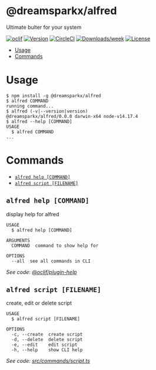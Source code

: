 @dreamsparkx/alfred
===================

Ultimate bulter for your system

[![oclif](https://img.shields.io/badge/cli-oclif-brightgreen.svg)](https://oclif.io)
[![Version](https://img.shields.io/npm/v/@dreamsparkx/alfred.svg)](https://npmjs.org/package/@dreamsparkx/alfred)
[![CircleCI](https://circleci.com/gh/dreamsparkx/alfred/tree/master.svg?style=shield)](https://circleci.com/gh/dreamsparkx/alfred/tree/master)
[![Downloads/week](https://img.shields.io/npm/dw/@dreamsparkx/alfred.svg)](https://npmjs.org/package/@dreamsparkx/alfred)
[![License](https://img.shields.io/npm/l/@dreamsparkx/alfred.svg)](https://github.com/dreamsparkx/alfred/blob/master/package.json)

<!-- toc -->
* [Usage](#usage)
* [Commands](#commands)
<!-- tocstop -->
# Usage
<!-- usage -->
```sh-session
$ npm install -g @dreamsparkx/alfred
$ alfred COMMAND
running command...
$ alfred (-v|--version|version)
@dreamsparkx/alfred/0.0.0 darwin-x64 node-v14.17.4
$ alfred --help [COMMAND]
USAGE
  $ alfred COMMAND
...
```
<!-- usagestop -->
# Commands
<!-- commands -->
* [`alfred help [COMMAND]`](#alfred-help-command)
* [`alfred script [FILENAME]`](#alfred-script-filename)

## `alfred help [COMMAND]`

display help for alfred

```
USAGE
  $ alfred help [COMMAND]

ARGUMENTS
  COMMAND  command to show help for

OPTIONS
  --all  see all commands in CLI
```

_See code: [@oclif/plugin-help](https://github.com/oclif/plugin-help/blob/v3.2.3/src/commands/help.ts)_

## `alfred script [FILENAME]`

create, edit or delete script

```
USAGE
  $ alfred script [FILENAME]

OPTIONS
  -c, --create  create script
  -d, --delete  delete script
  -e, --edit    edit script
  -h, --help    show CLI help
```

_See code: [src/commands/script.ts](https://github.com/dreamsparkx/alfred/blob/v0.0.0/src/commands/script.ts)_
<!-- commandsstop -->
